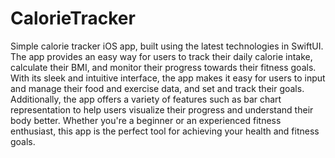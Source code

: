 # CalorieTracker

Simple calorie tracker iOS app, built using the latest technologies in SwiftUI. The app provides an easy way for users to track their daily calorie intake, calculate their BMI, and monitor their progress towards their fitness goals. With its sleek and intuitive interface, the app makes it easy for users to input and manage their food and exercise data, and set and track their goals. Additionally, the app offers a variety of features such as bar chart representation to help users visualize their progress and understand their body better. Whether you're a beginner or an experienced fitness enthusiast, this app is the perfect tool for achieving your health and fitness goals.
